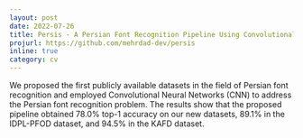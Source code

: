 ```yaml
---
layout: post
date: 2022-07-26
title: Persis - A Persian Font Recognition Pipeline Using Convolutional Neural Networks
projurl: https://github.com/mehrdad-dev/persis
inline: true
category: cv
---
```


We proposed the first publicly available datasets in the field of Persian font recognition and employed Convolutional Neural Networks (CNN) to address the Persian font recognition problem. The results show that the proposed pipeline obtained 78.0% top-1 accuracy on our new datasets, 89.1% in the IDPL-PFOD dataset, and 94.5% in the KAFD dataset. 